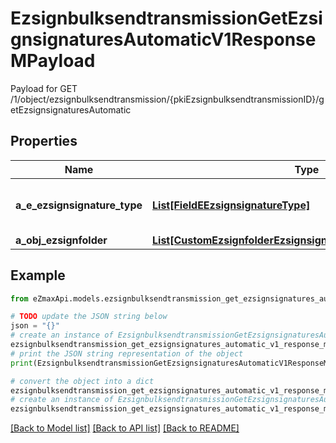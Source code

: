 # EzsignbulksendtransmissionGetEzsignsignaturesAutomaticV1ResponseMPayload

Payload for GET /1/object/ezsignbulksendtransmission/{pkiEzsignbulksendtransmissionID}/getEzsignsignaturesAutomatic

## Properties

Name | Type | Description | Notes
------------ | ------------- | ------------- | -------------
**a_e_ezsignsignature_type** | [**List[FieldEEzsignsignatureType]**](FieldEEzsignsignatureType.md) | All eEzsignsignatureType contained in the response | 
**a_obj_ezsignfolder** | [**List[CustomEzsignfolderEzsignsignaturesAutomaticResponse]**](CustomEzsignfolderEzsignsignaturesAutomaticResponse.md) |  | 

## Example

```python
from eZmaxApi.models.ezsignbulksendtransmission_get_ezsignsignatures_automatic_v1_response_m_payload import EzsignbulksendtransmissionGetEzsignsignaturesAutomaticV1ResponseMPayload

# TODO update the JSON string below
json = "{}"
# create an instance of EzsignbulksendtransmissionGetEzsignsignaturesAutomaticV1ResponseMPayload from a JSON string
ezsignbulksendtransmission_get_ezsignsignatures_automatic_v1_response_m_payload_instance = EzsignbulksendtransmissionGetEzsignsignaturesAutomaticV1ResponseMPayload.from_json(json)
# print the JSON string representation of the object
print(EzsignbulksendtransmissionGetEzsignsignaturesAutomaticV1ResponseMPayload.to_json())

# convert the object into a dict
ezsignbulksendtransmission_get_ezsignsignatures_automatic_v1_response_m_payload_dict = ezsignbulksendtransmission_get_ezsignsignatures_automatic_v1_response_m_payload_instance.to_dict()
# create an instance of EzsignbulksendtransmissionGetEzsignsignaturesAutomaticV1ResponseMPayload from a dict
ezsignbulksendtransmission_get_ezsignsignatures_automatic_v1_response_m_payload_from_dict = EzsignbulksendtransmissionGetEzsignsignaturesAutomaticV1ResponseMPayload.from_dict(ezsignbulksendtransmission_get_ezsignsignatures_automatic_v1_response_m_payload_dict)
```
[[Back to Model list]](../README.md#documentation-for-models) [[Back to API list]](../README.md#documentation-for-api-endpoints) [[Back to README]](../README.md)


